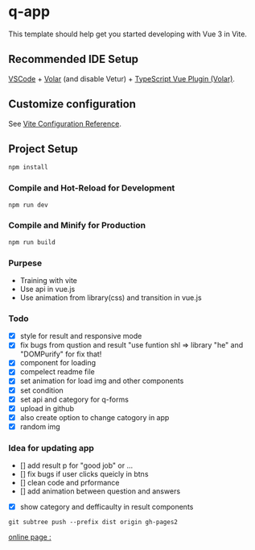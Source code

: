 # q-app

This template should help get you started developing with Vue 3 in Vite.

## Recommended IDE Setup

[VSCode](https://code.visualstudio.com/) + [Volar](https://marketplace.visualstudio.com/items?itemName=Vue.volar) (and disable Vetur) + [TypeScript Vue Plugin (Volar)](https://marketplace.visualstudio.com/items?itemName=Vue.vscode-typescript-vue-plugin).

## Customize configuration

See [Vite Configuration Reference](https://vitejs.dev/config/).

## Project Setup

```sh
npm install
```

### Compile and Hot-Reload for Development

```sh
npm run dev
```

### Compile and Minify for Production

```sh
npm run build
```

### Purpese

- Training with vite
- Use api in vue.js
- Use animation from library(css) and transition in vue.js

### Todo

- [x] style for result and responsive mode
- [x] fix bugs from qustion and result "use funtion shl => library "he" and "DOMPurify" for fix that!
- [x] component for loading
- [x] compelect readme file
- [x] set animation for load img and other components
- [x] set condition
- [x] set api and category for q-forms
- [x] upload in github
- [x] also create option to change catogory in app
- [x] random img

### Idea for updating app

- [] add result p for "good job" or ...
- [] fix bugs if user clicks queicly in btns
- [] clean code and prformance
- [] add animation between question and answers
- [x] show category and defficaulty in result components

```
git subtree push --prefix dist origin gh-pages2
```

[online page :](https://saeed0920.github.io/quiz-app/)
